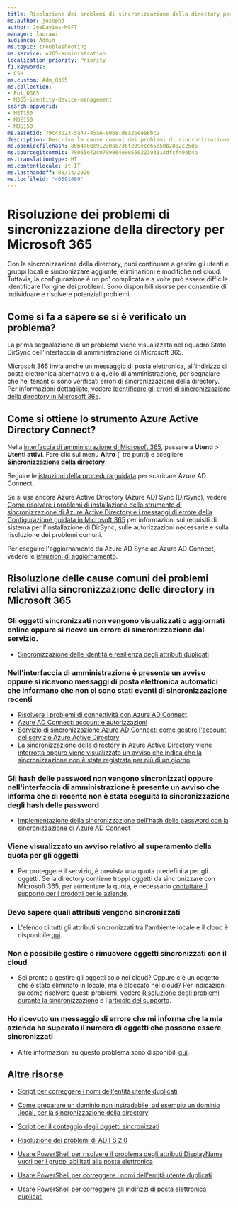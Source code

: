 ```yaml
---
title: Risoluzione dei problemi di sincronizzazione della directory per Microsoft 365
ms.author: josephd
author: JoeDavies-MSFT
manager: laurawi
audience: Admin
ms.topic: troubleshooting
ms.service: o365-administration
localization_priority: Priority
f1.keywords:
- CSH
ms.custom: Adm_O365
ms.collection:
- Ent_O365
- M365-identity-device-management
search.appverid:
- MET150
- MOE150
- MBS150
ms.assetid: 79c43023-5a47-45ae-8068-d8a26eee6bc2
description: Descrive le cause comuni dei problemi di sincronizzazione della directory in Office 365 e fornisce alcuni metodi per individuarli e risolverli.
ms.openlocfilehash: 80b4a88e91230a8736f209ecd65c58b2882c25d6
ms.sourcegitcommit: 79065e72c0799064e9055022393113dfcf40eb4b
ms.translationtype: HT
ms.contentlocale: it-IT
ms.lasthandoff: 08/14/2020
ms.locfileid: "46691489"
---
```

# <a name="fixing-problems-with-directory-synchronization-for-microsoft-365"></a>Risoluzione dei problemi di sincronizzazione della directory per Microsoft 365

Con la sincronizzazione della directory, puoi continuare a gestire gli utenti e gruppi locali e sincronizzare aggiunte, eliminazioni e modifiche nel cloud. Tuttavia, la configurazione è un po' complicata e a volte può essere difficile identificare l'origine dei problemi. Sono disponibili risorse per consentire di individuare e risolvere potenziali problemi.
  
## <a name="how-do-i-know-if-something-is-wrong"></a>Come si fa a sapere se si è verificato un problema?

La prima segnalazione di un problema viene visualizzata nel riquadro Stato DirSync dell'interfaccia di amministrazione di Microsoft 365.
  
Microsoft 365 invia anche un messaggio di posta elettronica, all'indirizzo di posta elettronica alternativo e a quello di amministrazione, per segnalare che nel tenant si sono verificati errori di sincronizzazione della directory. Per informazioni dettagliate, vedere [Identificare gli errori di sincronizzazione della directory in Microsoft 365](identify-directory-synchronization-errors.md).
  
## <a name="how-do-i-get-azure-active-directory-connect-tool"></a>Come si ottiene lo strumento Azure Active Directory Connect?

Nella [interfaccia di amministrazione di Microsoft 365](https://admin.microsoft.com), passare a **Utenti** \> **Utenti attivi**. Fare clic sul menu **Altro** (i tre punti) e scegliere **Sincronizzazione della directory**. 
  
Seguire le [istruzioni della procedura guidata](set-up-directory-synchronization.md) per scaricare Azure AD Connect. 
  
Se si usa ancora Azure Active Directory (Azure AD) Sync (DirSync), vedere [Come risolvere i problemi di installazione dello strumento di sincronizzazione di Azure Active Directory e i messaggi di errore della Configurazione guidata in Microsoft 365](https://go.microsoft.com/fwlink/p/?LinkId=396717) per informazioni sui requisiti di sistema per l'installazione di DirSync, sulle autorizzazioni necessarie e sulla risoluzione dei problemi comuni. 
  
Per eseguire l'aggiornamento da Azure AD Sync ad Azure AD Connect, vedere le [istruzioni di aggiornamento](https://go.microsoft.com/fwlink/p/?LinkId=733240).
  
## <a name="resolving-common-causes-of-problems-with-directory-synchronization-in-microsoft-365"></a>Risoluzione delle cause comuni dei problemi relativi alla sincronizzazione delle directory in Microsoft 365

### <a name="synchronized-objects-arent-appearing-or-updating-online-or-im-getting-synchronization-error-reports-from-the-service"></a>Gli oggetti sincronizzati non vengono visualizzati o aggiornati online oppure si riceve un errore di sincronizzazione dal servizio.

- [Sincronizzazione delle identità e resilienza degli attributi duplicati](https://docs.microsoft.com/azure/active-directory/hybrid/how-to-connect-syncservice-duplicate-attribute-resiliency)

### <a name="i-have-an-alert-in-the-admin-center-or-am-receiving-automated-emails-that-there-hasnt-been-a-recent-synchronization-event"></a>Nell'interfaccia di amministrazione è presente un avviso oppure si ricevono messaggi di posta elettronica automatici che informano che non ci sono stati eventi di sincronizzazione recenti
- [Risolvere i problemi di connettività con Azure AD Connect](https://docs.microsoft.com/azure/active-directory/hybrid/tshoot-connect-connectivity)
- [Azure AD Connect: account e autorizzazioni](https://go.microsoft.com/fwlink/p/?LinkId=820598)
- [Servizio di sincronizzazione Azure AD Connect: come gestire l'account del servizio Azure Active Directory](https://docs.microsoft.com/azure/active-directory/hybrid/how-to-connect-azureadaccount)
- [La sincronizzazione della directory in Azure Active Directory viene interrotta oppure viene visualizzato un avviso che indica che la sincronizzazione non è stata registrata per più di un giorno](https://support.microsoft.com/help/2882421/directory-synchronization-to-azure-active-directory-stops-or-you-re-warned-that-sync-hasn-t-registered-in-more-than-a-day)

### <a name="password-hashes-arent-synchronizing-or-im-seeing-an-alert-in-the-admin-center-that-there-hasnt-been-a-recent-password-hash-synchronization"></a>Gli hash delle password non vengono sincronizzati oppure nell'interfaccia di amministrazione è presente un avviso che informa che di recente non è stata eseguita la sincronizzazione degli hash delle password
- [Implementazione della sincronizzazione dell'hash delle password con la sincronizzazione di Azure AD Connect](https://docs.microsoft.com/azure/active-directory/hybrid/how-to-connect-password-hash-synchronization)

### <a name="im-seeing-an-alert-that-object-quota-exceeded"></a>Viene visualizzato un avviso relativo al superamento della quota per gli oggetti
- Per proteggere il servizio, è prevista una quota predefinita per gli oggetti. Se la directory contiene troppi oggetti da sincronizzare con Microsoft 365, per aumentare la quota, è necessario [contattare il supporto per i prodotti per le aziende](https://support.office.com/article/32a17ca7-6fa0-4870-8a8d-e25ba4ccfd4b).

### <a name="i-need-to-know-which-attributes-are-synchronized"></a>Devo sapere quali attributi vengono sincronizzati
- L'elenco di tutti gli attributi sincronizzati tra l'ambiente locale e il cloud è disponibile [qui](https://go.microsoft.com/fwlink/p/?LinkId=396719).

### <a name="i-cant-manage-or-remove-objects-that-were-synchronized-to-the-cloud"></a>Non è possibile gestire o rimuovere oggetti sincronizzati con il cloud
- Sei pronto a gestire gli oggetti solo nel cloud? Oppure c'è un oggetto che è stato eliminato in locale, ma è bloccato nel cloud? Per indicazioni su come risolvere questi problemi, vedere [Risoluzione degli problemi durante la sincronizzazione](https://go.microsoft.com/fwlink/p/?linkid=842044) e l'[articolo del supporto](https://go.microsoft.com/fwlink/p/?LinkId=396720).

### <a name="i-got-an-error-message-that-my-company-has-exceeded-the-number-of-objects-that-can-be-synchronized"></a>Ho ricevuto un messaggio di errore che mi informa che la mia azienda ha superato il numero di oggetti che possono essere sincronizzati
- Altre informazioni su questo problema sono disponibili [qui](https://go.microsoft.com/fwlink/p/?LinkId=396721).
   
## <a name="other-resources"></a>Altre risorse

- [Script per correggere i nomi dell'entità utente duplicati](https://go.microsoft.com/fwlink/p/?LinkId=396725)
    
- [Come preparare un dominio non instradabile, ad esempio un dominio .local, per la sincronizzazione della directory](prepare-a-non-routable-domain-for-directory-synchronization.md)
    
- [Script per il conteggio degli oggetti sincronizzati](https://go.microsoft.com/fwlink/p/?LinkId=396726)
    
- [Risoluzione dei problemi di AD FS 2.0](https://go.microsoft.com/fwlink/p/?LinkId=396727)
    
- [Usare PowerShell per risolvere il problema degli attributi DisplayName vuoti per i gruppi abilitati alla posta elettronica](https://go.microsoft.com/fwlink/p/?LinkId=396728)
    
- [Usare PowerShell per correggere i nomi dell'entità utente duplicati](https://go.microsoft.com/fwlink/p/?LinkId=396730)
    
- [Usare PowerShell per correggere gli indirizzi di posta elettronica duplicati](https://go.microsoft.com/fwlink/p/?LinkId=396731)
    
